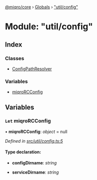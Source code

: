 [@miqro/core](../README.md) › [Globals](../globals.md) › ["util/config"](_util_config_.md)

# Module: "util/config"

## Index

### Classes

* [ConfigPathResolver](../classes/_util_config_.configpathresolver.md)

### Variables

* [miqroRCConfig](_util_config_.md#let-miqrorcconfig)

## Variables

### `Let` miqroRCConfig

• **miqroRCConfig**: *object* = null

*Defined in [src/util/config.ts:5](https://github.com/claukers/miqro-core/blob/f2fd61b/src/util/config.ts#L5)*

#### Type declaration:

* **configDirname**: *string*

* **serviceDirname**: *string*
